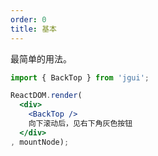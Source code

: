 ```yaml
---
order: 0
title: 基本
---
```


最简单的用法。

````jsx
import { BackTop } from 'jgui';

ReactDOM.render(
  <div>
    <BackTop />
    向下滚动后，见右下角灰色按钮
  </div>
, mountNode);
````

